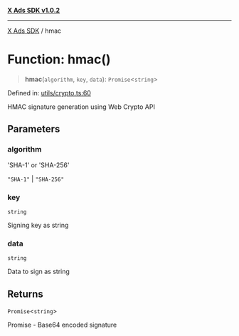 [**X Ads SDK v1.0.2**](../README.md)

***

[X Ads SDK](../globals.md) / hmac

# Function: hmac()

> **hmac**(`algorithm`, `key`, `data`): `Promise`\<`string`\>

Defined in: [utils/crypto.ts:60](https://github.com/kage1020/x-ads-sdk/blob/main/src/utils/crypto.ts#L60)

HMAC signature generation using Web Crypto API

## Parameters

### algorithm

'SHA-1' or 'SHA-256'

`"SHA-1"` | `"SHA-256"`

### key

`string`

Signing key as string

### data

`string`

Data to sign as string

## Returns

`Promise`\<`string`\>

Promise<string> - Base64 encoded signature
